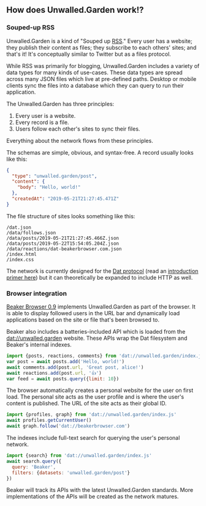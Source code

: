 ## How does Unwalled.Garden work!?

### Souped-up RSS

Unwalled.Garden is a kind of "Souped up [RSS](https://en.wikipedia.org/wiki/RSS)." Every user has a website; they publish their content as files; they subscribe to each others' sites; and that's it! It's conceptually similar to Twitter but as a files protocol.

While RSS was primarily for blogging, Unwalled.Garden includes a variety of data types for many kinds of use-cases. These data types are spread across many JSON files which live at pre-defined paths. Desktop or mobile clients sync the files into a database which they can query to run their application.

<aside>
The Unwalled.Garden has three principles:

1. Every user is a website.
2. Every record is a file.
3. Users follow each other's sites to sync their files.

Everything about the network flows from these principles.
</aside>

The schemas are simple, obvious, and syntax-free. A record usually looks like this:

```json
{
  "type": "unwalled.garden/post",
  "content": {
    "body": "Hello, world!"
  },
  "createdAt": "2019-05-21T21:27:45.471Z"
}
```

The file structure of sites looks something like this:

```
/dat.json
/data/follows.json
/data/posts/2019-05-21T21:27:45.466Z.json
/data/posts/2019-05-22T15:54:05.204Z.json
/data/reactions/dat-beakerbrowser.com.json
/index.html
/index.css
```

The network is currently designed for the [Dat protocol](https://dat.foundation) (read an [introduction primer here](./dat-primer)) but it can theoretically be expanded to include HTTP as well.

### Browser integration

[Beaker Browser 0.9](https://beakerbrowser.com) implements Unwalled.Garden as part of the browser. It is able to display followed users in the URL bar and dynamically load applications based on the site or file that's been browsed to.

Beaker also includes a batteries-included API which is loaded from the [dat://unwalled.garden](dat://unwalled.garden) website. These APIs wrap the Dat filesystem and Beaker's internal indexes.

```js
import {posts, reactions, comments} from 'dat://unwalled.garden/index.js'
var post = await posts.add('Hello, world!')
await comments.add(post.url, 'Great post, alice!')
await reactions.add(post.url, '👍')
var feed = await posts.query({limit: 10})
```

The browser automatically creates a personal website for the user on first load. The personal site acts as the user profile and is where the user's content is published. The URL of the site acts as their global ID.

```js
import {profiles, graph} from 'dat://unwalled.garden/index.js'
await profiles.getCurrentUser()
await graph.follow('dat://beakerbrowser.com')
```

The indexes include full-text search for querying the user's personal network.

```js
import {search} from 'dat://unwalled.garden/index.js'
await search.query({
  query: 'Beaker',
  filters: {datasets: 'unwalled.garden/post'}
})
```

Beaker will track its APIs with the latest Unwalled.Garden standards. More implementations of the APIs will be created as the network matures.